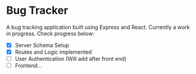 # Bug Tracker

A bug tracking application built using Express and React. Currently a work in progress. Check progress below:

- [x] Server Schema Setup
- [x] Routes and Logic implemented
- [ ] User Authentication (Will add after front end)
- [ ] Frontend...